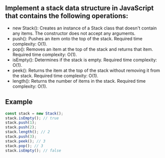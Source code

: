 ## Implement a stack data structure in JavaScript that contains the following operations:

-   new Stack(): Creates an instance of a Stack class that doesn't contain any items. The constructor does not accept any arguments.
-   push(): Pushes an item onto the top of the stack. Required time complexity: O(1).
-   pop(): Removes an item at the top of the stack and returns that item. Required time complexity: O(1).
-   isEmpty(): Determines if the stack is empty. Required time complexity: O(1).
-   peek(): Returns the item at the top of the stack without removing it from the stack. Required time complexity: O(1).
-   length(): Returns the number of items in the stack. Required time complexity: O(1).

## Example

```js
const stack = new Stack();
stack.isEmpty(); // true
stack.push(1);
stack.push(2);
stack.length(); // 2
stack.push(3);
stack.peek(); // 3
stack.pop(); // 3
stack.isEmpty(); // false
```
